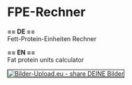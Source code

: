 # FPE-Rechner
<b>== DE ==</b> <br />
Fett-Protein-Einheiten Rechner

<b>== EN ==</b><br />
Fat protein units calculator

<a href="http://www.bilder-upload.eu/show.php?file=5ca473-1474374895.png" target="_blank"><img src="http://www.bilder-upload.eu/thumb/5ca473-1474374895.png" border="1" alt="Bilder-Upload.eu - share DEINE Bilder" /></a>
